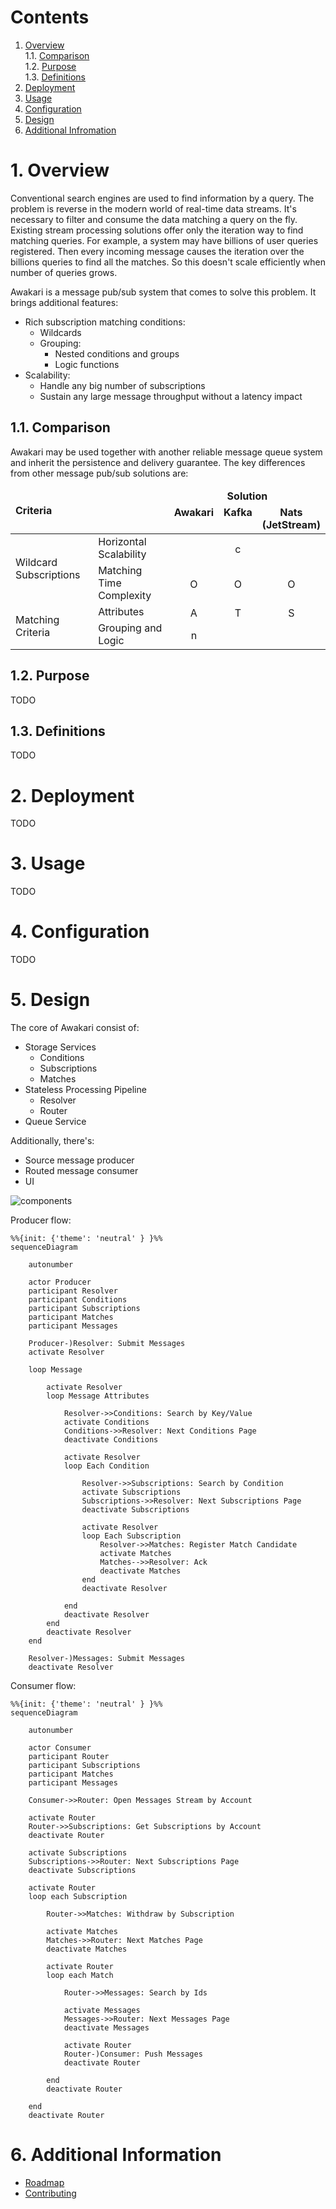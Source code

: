 # Contents

1. [Overview](#1-overview)<br/>
   1.1. [Comparison](#11-comparison)<br/>
   1.2. [Purpose](#12-purpose)<br/>
   1.3. [Definitions](#13-definitions)<br/>
2. [Deployment](#2-deployment)<br/>
3. [Usage](#3-usage)<br/>
4. [Configuration](#4-configuration)<br/>
5. [Design](#5-design)<br/>
6. [Additional Infromation](#6-additional-information)<br/>

# 1. Overview

Conventional search engines are used to find information by a query. 
The problem is reverse in the modern world of real-time data streams.
It's necessary to filter and consume the data matching a query on the fly.
Existing stream processing solutions offer only the iteration way to find matching queries.
For example, a system may have billions of user queries registered.
Then every incoming message causes the iteration over the billions queries to find all the matches.
So this doesn't scale efficiently when number of queries grows.

Awakari is a message pub/sub system that comes to solve this problem.
It brings additional features:
* Rich subscription matching conditions: 
  * Wildcards
  * Grouping:
    * Nested conditions and groups 
    * Logic functions
* Scalability:
  * Handle any big number of subscriptions
  * Sustain any large message throughput without a latency impact

## 1.1. Comparison

Awakari may be used together with another reliable message queue system and inherit the persistence and delivery 
guarantee. The key differences from other message pub/sub solutions are:
<table>
    <thead>
        <tr>
            <td rowspan="2" colspan="2"><b>Criteria</b></td>
            <td colspan="4" align="center"><b>Solution</b></td>
        </tr>
        <tr>
            <td align="center" valign="top"><b>Awakari</b></td>
            <td align="center" valign="top"><b>Kafka</b></td>
            <td align="center" valign="top"><b>Nats<br/>(JetStream)</b></td>
        </tr>
    </thead>
    <tbody>
        <tr>
            <td rowspan="2">Wildcard Subscriptions</td>
            <td>Horizontal Scalability</td>
            <td align="center"><img width="16px" src="icon-yes.svg" title=""/></td>
            <td align="center"><img width="16px" src="icon-no.svg" title="consumer- side topic matching"/></td>
            <td align="center"><img width="16px" src="icon-yes.svg" title=""/></td>
        </tr>
        <tr>
            <td>Matching Time Complexity</td>
            <td align="center"><img width="16px" src="icon-yes.svg" title="O(log(N)) for kiwi-tree subscriptions"/></td>
            <td align="center"><img width="16px" src="icon-no.svg" title="O(N)"/></td>
            <td align="center"><img width="16px" src="icon-no.svg" title="O(N)"/></td>
        </tr>
        <tr>
            <td rowspan="2">Matching Criteria</td> 
            <td>Attributes</td>
            <td align="center"><img width="16px" src="icon-yes.svg" title="Any metadata (key/value)"/></td>
            <td align="center"><img width="16px" src="icon-no.svg" title="Topic only"/></td>
            <td align="center"><img width="16px" src="icon-no.svg" title="Subject only"/></td>
        </tr>
        <tr>
            <td>Grouping and Logic</td>
            <td align="center"><img width="16px" src="icon-yes.svg" title="nested arbitrary groups + logic and/or/xor"/></td>
            <td align="center"><img width="16px" src="icon-no.svg" title=""/></td>
            <td align="center"><img width="16px" src="icon-no.svg" title=""/></td>
        </tr>
    </tbody>
</table>

## 1.2. Purpose

TODO

## 1.3. Definitions

TODO

# 2. Deployment

TODO

# 3. Usage

TODO

# 4. Configuration

TODO

# 5. Design

The core of Awakari consist of: 
* Storage Services
  * Conditions
  * Subscriptions
  * Matches
* Stateless Processing Pipeline
  * Resolver
  * Router
* Queue Service

Additionally, there's:
* Source message producer
* Routed message consumer
* UI

![components](components.png)

Producer flow: 

```mermaid
%%{init: {'theme': 'neutral' } }%%
sequenceDiagram

    autonumber

    actor Producer
    participant Resolver
    participant Conditions
    participant Subscriptions
    participant Matches
    participant Messages

    Producer-)Resolver: Submit Messages
    activate Resolver
    
    loop Message
    
        activate Resolver
        loop Message Attributes
        
            Resolver->>Conditions: Search by Key/Value
            activate Conditions
            Conditions->>Resolver: Next Conditions Page
            deactivate Conditions
            
            activate Resolver
            loop Each Condition
                
                Resolver->>Subscriptions: Search by Condition
                activate Subscriptions
                Subscriptions->>Resolver: Next Subscriptions Page
                deactivate Subscriptions
                
                activate Resolver
                loop Each Subscription
                    Resolver->>Matches: Register Match Candidate
                    activate Matches
                    Matches-->>Resolver: Ack
                    deactivate Matches
                end
                deactivate Resolver
                
            end
            deactivate Resolver
        end
        deactivate Resolver
    end
        
    Resolver-)Messages: Submit Messages
    deactivate Resolver
```

Consumer flow:

```mermaid
%%{init: {'theme': 'neutral' } }%%
sequenceDiagram

    autonumber

    actor Consumer
    participant Router
    participant Subscriptions
    participant Matches
    participant Messages

    Consumer->>Router: Open Messages Stream by Account
    
    activate Router
    Router->>Subscriptions: Get Subscriptions by Account
    deactivate Router
    
    activate Subscriptions
    Subscriptions->>Router: Next Subscriptions Page
    deactivate Subscriptions
    
    activate Router
    loop each Subscription
    
        Router->>Matches: Withdraw by Subscription
        
        activate Matches
        Matches->>Router: Next Matches Page
        deactivate Matches
        
        activate Router
        loop each Match      
          
            Router->>Messages: Search by Ids
        
            activate Messages
            Messages->>Router: Next Messages Page
            deactivate Messages
            
            activate Router
            Router-)Consumer: Push Messages
            deactivate Router
            
        end
        deactivate Router
          
    end
    deactivate Router
```

# 6. Additional Information

* [Roadmap](ROADMAP.md)
* [Contributing](CONTRIBUTING.md)
